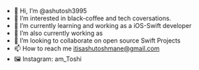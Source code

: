 - 👋 Hi, I’m @ashutosh3995
- 👀 I’m interested in black-coffee and tech coversations.
- 🌱 I’m currently learning and working as a iOS-Swift developer
- 🌱 I’m also currently working as 
- 💞️ I’m looking to collaborate on open source Swift Projects
- 📫 How to reach me itisashutoshmane@gmail.com
- 🖼 Instagram: am_Toshi

<!---
ashutosh3995/ashutosh3995 is a ✨ special ✨ repository because its `README.md` (this file) appears on your GitHub profile.
You can click the Preview link to take a look at your changes.
--->

